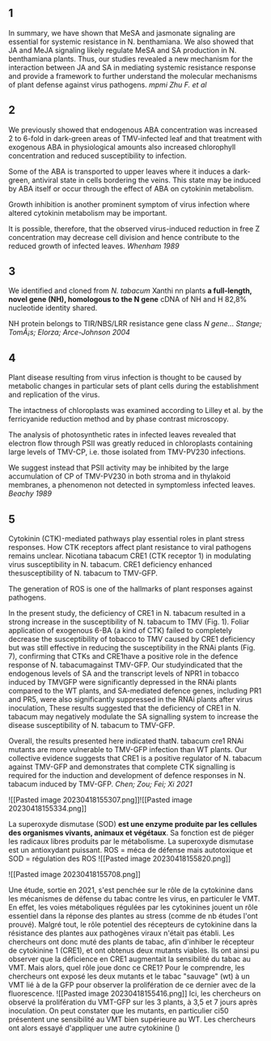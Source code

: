## 1
In summary, we have shown that MeSA and jasmonate signaling are essential for systemic resistance in N. benthamiana. We also showed that JA and MeJA signaling likely regulate MeSA and SA production in N. benthamiana plants. Thus, our studies revealed a new mechanism for the interaction between JA and SA in mediating systemic resistance response and provide a framework to further understand the molecular mechanisms of plant defense against virus pathogens.
*mpmi Zhu F. et al*


## 2
We previously showed that endogenous ABA concentration was increased 2 to 6-fold in dark-green areas of TMV-infected leaf and that treatment with exogenous ABA in physiological amounts also increased chlorophyll concentration and reduced susceptibility to infection.

Some of the ABA is transported to upper leaves where it induces a dark-green, antiviral state in cells bordering the veins. This state may be induced by ABA itself or occur through the effect of ABA on cytokinin metabolism.

Growth inhibition is another prominent symptom of virus infection where altered cytokinin metabolism may be important.

It is possible, therefore, that the observed virus-induced reduction in free Z concentration may decrease cell division and hence contribute to the reduced growth of infected leaves.
*Whenham 1989*


## 3
We identified and cloned from *N. tabacum* Xanthi nn plants **a full-length, novel gene (NH), homologous to the N gene**
cDNA of NH and H 82,8% nucleotide identity shared.

NH protein belongs to TIR/NBS/LRR resistance gene class
*N gene... Stange; TomÃ¡s; Elorza; Arce-Johnson 2004*


## 4
Plant disease resulting from virus infection is thought to be caused by metabolic changes in particular sets of plant cells during the establishment and replication of the virus.

The intactness of chloroplasts was examined according to Lilley et al. by the ferricyanide reduction method and by phase contrast microscopy.

The analysis of photosynthetic rates in infected leaves revealed that electron flow through PSII was greatly reduced in chloroplasts containing large levels of TMV-CP, i.e. those isolated from TMV-PV230 infections.

We suggest instead that PSII activity may be inhibited by the large accumulation of CP of TMV-PV230 in both stroma and in thylakoid membranes, a phenomenon not detected in symptomless infected leaves.
*Beachy 1989*


## 5

Cytokinin (CTK)-mediated pathways play essential roles in plant stress responses. How CTK receptors affect plant resistance to viral pathogens remains unclear.
Nicotiana tabacum CRE1 (CTK receptor 1) in modulating virus susceptibility in N. tabacum. CRE1 deficiency enhanced thesusceptibility of N. tabacum to TMV-GFP.

The generation of ROS is one of the hallmarks of plant responses against pathogens.

In the present study, the deficiency of CRE1 in N. tabacum resulted in a strong increase in the susceptibility of N. tabacum to TMV (Fig. 1). Foliar application of exogenous 6-BA (a kind of CTK) failed to completely decrease the susceptibility of tobacco to TMV caused by CRE1 deficiency but was still effective in reducing the susceptibility in the RNAi plants (Fig. 7), confirming that CTKs and CRE1have a positive role in the defence response of N. tabacumagainst TMV-GFP.
Our studyindicated that the endogenous levels of SA and the transcript levels of NPR1 in tobacco induced by TMVGFP were significantly depressed in the RNAi plants compared to the WT plants, and SA-mediated defence genes, including PR1 and PR5, were also significantly suppressed in the RNAi plants after virus inoculation,
These results suggested that the deficiency of CRE1 in N. tabacum may negatively modulate the SA signalling system to increase the disease susceptibility of N. tabacum to TMV-GFP.

Overall, the results presented here indicated thatN. tabacum cre1 RNAi mutants are more vulnerable to TMV-GFP infection than WT plants. Our collective evidence suggests that CRE1 is a positive regulator of N. tabacum against TMV-GFP and demonstrates that
complete CTK signalling is required for the induction and development of defence responses in N. tabacum induced by TMV-GFP.
*Chen; Zou; Fei; Xi 2021*


![[Pasted image 20230418155307.png]]![[Pasted image 20230418155334.png]]






La superoxyde dismutase (SOD) **est une enzyme produite par les cellules des organismes vivants, animaux et végétaux**. Sa fonction est de piéger les radicaux libres produits par le métabolisme. La superoxyde dismutase est un antioxydant puissant.
ROS = méca de défense mais autotoxique et SOD = régulation des ROS
![[Pasted image 20230418155820.png]]

![[Pasted image 20230418155708.png]]



Une étude, sortie en 2021, s'est penchée sur le rôle de la cytokinine dans les mécanismes de défense du tabac contre les virus, en particuler le VMT.
En effet, les voies métaboliques régulées par les cytokinines jouent un rôle essentiel dans la réponse des plantes au stress (comme de nb études l'ont prouvé). Malgré tout, le rôle potentiel des récepteurs de cytokinine dans la résistance des plantes aux pathogènes viraux n'était pas établi.
Les chercheurs ont donc muté des plants de tabac, afin d'inhiber le récepteur de cytokinine 1 (CRE1), et ont obtenus deux mutants viables.
Ils ont ainsi pu observer que la déficience en CRE1 augmentait la sensibilité du tabac au VMT.
Mais alors, quel rôle joue donc ce CRE1?
Pour le comprendre, les chercheurs ont exposé les deux mutants et le tabac "sauvage" (wt) à un VMT lié à de la GFP pour observer la prolifération de ce dernier avec de la fluorescence.
![[Pasted image 20230418155416.png]]
Ici, les chercheurs on observé la prolifération du VMT-GFP sur les 3 plants, à 3,5 et 7 jours après inoculation.
On peut constater que les mutants, en particulier ci50 présentent une sensibilité au VMT bien supérieure au WT.
Les chercheurs ont alors essayé d'appliquer une autre cytokinine ()